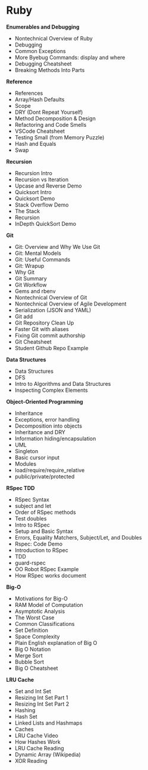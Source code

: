 # Ruby

**Enumerables and Debugging**
- Nontechnical Overview of Ruby
- Debugging
- Common Exceptions
- More Byebug Commands: display and where
- Debugging Cheatsheet
- Breaking Methods Into Parts

**Reference**
- References
- Array/Hash Defaults
- Scope
- DRY (Dont Repeat Yourself)
- Method Decomposition & Design
- Refactoring and Code Smells
- VSCode Cheatsheet
- Testing Small (from Memory Puzzle)
- Hash and Equals
- Swap

**Recursion**
- Recursion Intro
- Recursion vs Iteration
- Upcase and Reverse Demo
- Quicksort Intro
- Quicksort Demo
- Stack Overflow Demo
- The Stack
- Recursion
- InDepth QuickSort Demo

**Git**
- Git: Overview and Why We Use Git
- Git: Mental Models
- Git: Useful Commands
- Git: Wrapup
- Why Git
- Git Summary
- Git Workflow
- Gems and rbenv
- Nontechnical Overview of Git
- Nontechnical Overview of Agile Development
- Serialization (JSON and YAML)
- Git add
- Git Repository Clean Up
- Faster Git with aliases
- Fixing Git commit authorship
- Git Cheatsheet
- Student Github Repo Example


**Data Structures**
- Data Structures
- DFS
- Intro to Algorithms and Data Structures
- Inspecting Complex Elements

**Object-Oriented Programming**
- Inheritance
- Exceptions, error handling
- Decomposition into objects
- Inheritance and DRY
- Information hiding/encapsulation
- UML
- Singleton
- Basic cursor input
- Modules
- load/require/require_relative
- public/private/protected

**RSpec TDD**
- RSpec Syntax
- subject and let
- Order of RSpec methods
- Test doubles
- Intro to RSpec
- Setup and Basic Syntax
- Errors, Equality Matchers, Subject/Let, and Doubles
- Rspec: Code Demo
- Introduction to RSpec
- TDD
- guard-rspec
- OO Robot RSpec Example
- How RSpec works document

**Big-O**
- Motivations for Big-O
- RAM Model of Computation
- Asymptotic Analysis
- The Worst Case
- Common Classifications
- Set Definition
- Space Complexity
- Plain English explanation of Big O
- Big O Notation
- Merge Sort
- Bubble Sort
- Big O Cheatsheet

**LRU Cache**
- Set and Int Set
- Resizing Int Set Part 1
- Resizing Int Set Part 2
- Hashing
- Hash Set
- Linked Lists and Hashmaps
- Caches
- LRU Cache Video
- How Hashes Work
- LRU Cache Reading
- Dynamic Array (Wikipedia)
- XOR Reading
